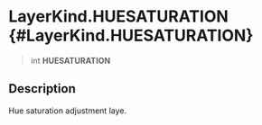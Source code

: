 LayerKind.HUESATURATION {#LayerKind.HUESATURATION}
=======================

> int **HUESATURATION**

Description
-----------

Hue saturation adjustment laye.
